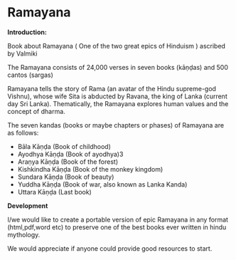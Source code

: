 Ramayana 
=============

**Introduction:**


Book about Ramayana ( One of the two great epics of Hinduism ) ascribed by Valmiki

The Ramayana consists of 24,000 verses in seven books (kāṇḍas) and 500 cantos (sargas)

Ramayana tells the story of Rama (an avatar of the Hindu supreme-god Vishnu), whose wife Sita is abducted by Ravana, the king of Lanka (current day Sri Lanka). Thematically, the Ramayana explores human values and the concept of dharma.

The seven kandas (books or maybe chapters or phases) of Ramayana are as follows:

  - Bāla Kāṇḍa (Book of childhood)
  - Ayodhya Kāṇḍa (Book of ayodhya)3
  - Araṇya Kāṇḍa (Book of the forest)
  - Kishkindha Kāṇḍa (Book of the monkey kingdom)
  - Sundara Kāṇḍa (Book of beauty)
  - Yuddha Kāṇḍa (Book of war, also known as Lanka Kanda)
  - Uttara Kāṇḍa (Last book)

**Development**

I/we would like to create a portable version of epic Ramayana in any format (html,pdf,word etc) to preserve one of the best books ever written in hindu mythology.

We would appreciate if anyone could provide good resources to start.
